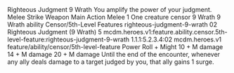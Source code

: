 <ability>
  <name>Righteous Judgment</name>
  <cost>9 Wrath</cost>
  <flavor>You amplify the power of your judgment.</flavor>
  <keywords>
    <keyword>Melee</keyword>
    <keyword>Strike</keyword>
    <keyword>Weapon</keyword>
  </keywords>
  <type>Main Action</type>
  <distance>Melee 1</distance>
  <target>One creature</target>
  <metadata>
    <class>censor</class>
    <cost>9 Wrath</cost>
    <cost_amount>9</cost_amount>
    <cost_resource>Wrath</cost_resource>
    <feature_type>ability</feature_type>
    <file_dpath>Censor/5th-Level Features</file_dpath>
    <item_id>righteous-judgment-9-wrath</item_id>
    <item_index>02</item_index>
    <item_name>Righteous Judgment (9 Wrath)</item_name>
    <level>5</level>
    <scc>mcdm.heroes.v1:feature.ability.censor.5th-level-feature:righteous-judgment-9-wrath</scc>
    <scdc>1.1.1:5.2.3.4:02</scdc>
    <source>mcdm.heroes.v1</source>
    <type>feature/ability/censor/5th-level-feature</type>
  </metadata>
  <effects>
    <effect type="roll">
      <roll>Power Roll + Might</roll>
      <t1>10 + M damage</t1>
      <t2>14 + M damage</t2>
      <t3>20 + M damage</t3>
    </effect>
    <effect type="mundane">Until the end of the encounter, whenever any ally deals damage to a target judged by you, that ally gains 1 surge.</effect>
  </effects>
</ability>
